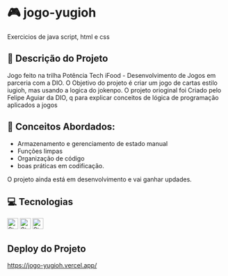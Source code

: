# 🎮 jogo-yugioh
Exercicios de java script, html e css

## 📑 Descrição do Projeto
Jogo feito na trilha Potência Tech iFood - Desenvolvimento de Jogos em parceria com a DIO.
O Objetivo do projeto é criar um jogo de cartas estilo iugioh, mas usando a logica do jokenpo.
O projeto orioginal foi Criado pelo Felipe Aguiar da DIO, q para explicar conceitos de lógica de programação aplicados a jogos

## 🧮 Conceitos Abordados:
- Armazenamento e gerenciamento de estado manual
- Funções limpas
- Organização de código
- boas práticas em codificação.

O projeto ainda está em desenvolvimento e vai ganhar updades.


## 💻 Tecnologias 
<img height="25px" alt="Static Badge" src="https://img.shields.io/badge/HTML-E34F26?logo=html5&logoColor=ffffff&labelColor=E34F26&color=E34F26&text_size=15&style=for-the-badge"> <img height="25px" alt="Static Badge" src="https://img.shields.io/badge/CSS 3-1572B6?logo=css3&logoColor=ffffff&labelColor=1572B6&color=1572B6&text_size=15&style=for-the-badge"> <img height="25" alt="Static Badge" src="https://img.shields.io/badge/JavaScript-F7DF1E?logo=javascript&logoColor=ffffff&labelColor=F7DF1E&color=F7DF1E&text_size=15&style=for-the-badge">

## Deploy do Projeto 
https://jogo-yugioh.vercel.app/
